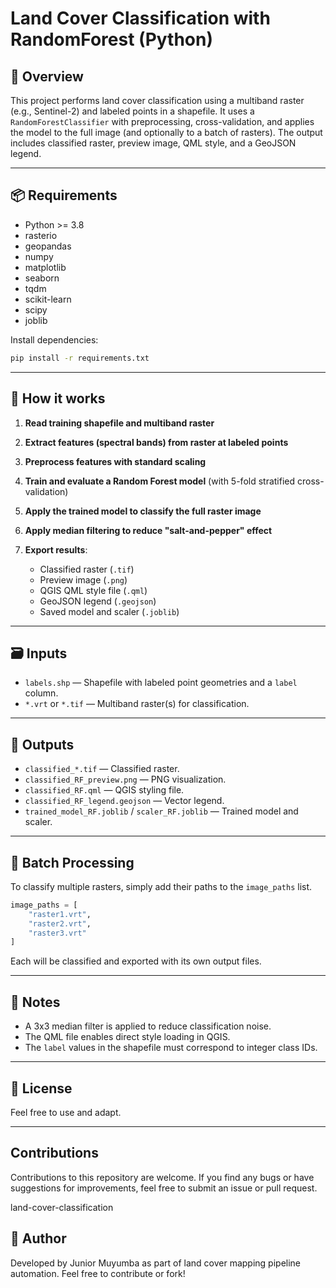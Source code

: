 # Land Cover Classification with RandomForest (Python)

## 🧠 Overview

This project performs land cover classification using a multiband raster (e.g., Sentinel-2) and labeled points in a shapefile. It uses a `RandomForestClassifier` with preprocessing, cross-validation, and applies the model to the full image (and optionally to a batch of rasters). The output includes classified raster, preview image, QML style, and a GeoJSON legend.

---

## 📦 Requirements

* Python >= 3.8
* rasterio
* geopandas
* numpy
* matplotlib
* seaborn
* tqdm
* scikit-learn
* scipy
* joblib

Install dependencies:

```bash
pip install -r requirements.txt
```

---

## 🚀 How it works

1. **Read training shapefile and multiband raster**
2. **Extract features (spectral bands) from raster at labeled points**
3. **Preprocess features with standard scaling**
4. **Train and evaluate a Random Forest model** (with 5-fold stratified cross-validation)
5. **Apply the trained model to classify the full raster image**
6. **Apply median filtering to reduce "salt-and-pepper" effect**
7. **Export results**:

   * Classified raster (`.tif`)
   * Preview image (`.png`)
   * QGIS QML style file (`.qml`)
   * GeoJSON legend (`.geojson`)
   * Saved model and scaler (`.joblib`)

---

## 🗃️ Inputs

* `labels.shp` — Shapefile with labeled point geometries and a `label` column.
* `*.vrt` or `*.tif` — Multiband raster(s) for classification.

---

## 🧪 Outputs

* `classified_*.tif` — Classified raster.
* `classified_RF_preview.png` — PNG visualization.
* `classified_RF.qml` — QGIS styling file.
* `classified_RF_legend.geojson` — Vector legend.
* `trained_model_RF.joblib` / `scaler_RF.joblib` — Trained model and scaler.

---

## 📁 Batch Processing

To classify multiple rasters, simply add their paths to the `image_paths` list.

```python
image_paths = [
    "raster1.vrt",
    "raster2.vrt",
    "raster3.vrt"
]
```

Each will be classified and exported with its own output files.

---

## 📌 Notes

* A 3x3 median filter is applied to reduce classification noise.
* The QML file enables direct style loading in QGIS.
* The `label` values in the shapefile must correspond to integer class IDs.

---

## 📜 License

Feel free to use and adapt.

---


## Contributions
Contributions to this repository are welcome. If you find any bugs or have suggestions for improvements, feel free to submit an issue or pull request.

land-cover-classification

## 👤 Author

Developed by Junior Muyumba as part of land cover mapping pipeline automation.
Feel free to contribute or fork!
